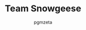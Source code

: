 ---
media: "images/rounds/round_4_1/team_snowgeese.png"
media_type: image
type: art
title: Team Snowgeese
author: [pgmzeta]
desc: An expedition team prepares to leave the <i>NSS Intrepid's</i> main hanger.
---
